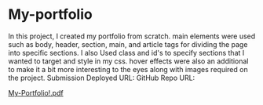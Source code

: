 # My-portfolio
In this project, I created my portfolio from scratch. main elements were used  such as body, header, section, main, and article tags for dividing the page into specific sections. I also Used class and id's to specify sections that I wanted to target and style in my css.  hover effects were also an additional to make it a bit more interesting to the eyes along with images required on the project. 
Submission Deployed URL:                                    GitHub Repo URL:

[My-Portfolio!.pdf](https://github.com/taliitacamargo/refactoring-html-project1/files/7174687/My-Portfolio.pdf)
